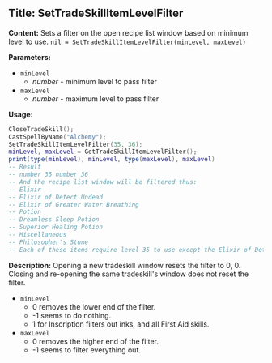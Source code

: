 ## Title: SetTradeSkillItemLevelFilter

**Content:**
Sets a filter on the open recipe list window based on minimum level to use.
`nil = SetTradeSkillItemLevelFilter(minLevel, maxLevel)`

**Parameters:**
- `minLevel`
  - *number* - minimum level to pass filter
- `maxLevel`
  - *number* - maximum level to pass filter

**Usage:**
```lua
CloseTradeSkill();
CastSpellByName("Alchemy");
SetTradeSkillItemLevelFilter(35, 36);
minLevel, maxLevel = GetTradeSkillItemLevelFilter();
print(type(minLevel), minLevel, type(maxLevel), maxLevel)
-- Result
-- number 35 number 36
-- And the recipe list window will be filtered thus:
-- Elixir
-- Elixir of Detect Undead
-- Elixir of Greater Water Breathing
-- Potion
-- Dreamless Sleep Potion
-- Superior Healing Potion
-- Miscellaneous
-- Philosopher's Stone
-- Each of these items require level 35 to use except the Elixir of Detect Undead which requires level 36.
```

**Description:**
Opening a new tradeskill window resets the filter to 0, 0. Closing and re-opening the same tradeskill's window does not reset the filter.
- `minLevel`
  - 0 removes the lower end of the filter.
  - -1 seems to do nothing.
  - 1 for Inscription filters out inks, and all First Aid skills.
- `maxLevel`
  - 0 removes the higher end of the filter.
  - -1 seems to filter everything out.
